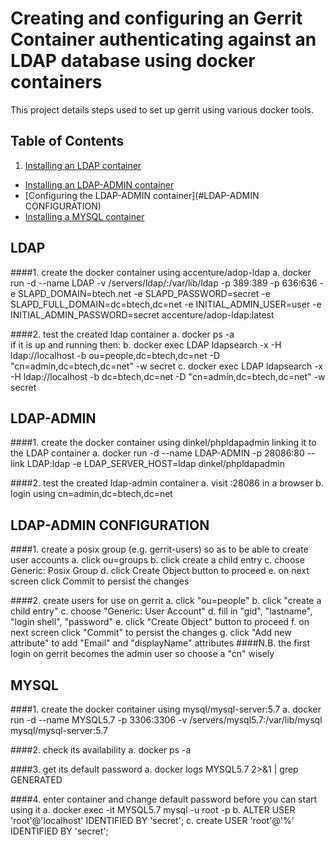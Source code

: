 # Creating and configuring an Gerrit Container authenticating against an LDAP database using docker containers

This project details steps used to set up gerrit using various docker tools.


## Table of Contents
1. [Installing an LDAP container](#LDAP)
- [Installing an LDAP-ADMIN container](#LDAP-ADMIN)
- [Configuring the LDAP-ADMIN container](#LDAP-ADMIN CONFIGURATION)
- [Installing a MYSQL container](#MYSQL)

## LDAP
####1.  create the docker container using accenture/adop-ldap
    a. docker run -d --name LDAP -v /servers/ldap/:/var/lib/ldap -p 389:389 -p 636:636 -e SLAPD_DOMAIN=btech.net -e SLAPD_PASSWORD=secret -e SLAPD_FULL_DOMAIN=dc=btech,dc=net -e INITIAL_ADMIN_USER=user -e INITIAL_ADMIN_PASSWORD=secret accenture/adop-ldap:latest

####2. test the created ldap container
    a. docker ps -a  
    if it is up and running then:
    b. docker exec LDAP ldapsearch -x -H ldap://localhost -b ou=people,dc=btech,dc=net -D "cn=admin,dc=btech,dc=net" -w secret
    c. docker exec LDAP ldapsearch -x -H ldap://localhost -b dc=btech,dc=net -D "cn=admin,dc=btech,dc=net" -w secret

## LDAP-ADMIN
####1.  create the docker container using dinkel/phpldapadmin linking it to the LDAP container
    a. docker run -d --name LDAP-ADMIN -p 28086:80 --link LDAP:ldap -e LDAP_SERVER_HOST=ldap dinkel/phpldapadmin

####2. test the created ldap-admin container
    a. visit <your-host-ip>:28086 in a browser
    b. login using cn=admin,dc=btech,dc=net

## LDAP-ADMIN CONFIGURATION
####1. create a posix group (e.g. gerrit-users) so as to be able to create user accounts
    a. click ou=groups
    b. click create a child entry
    c. choose Generic: Posix Group
    d. click Create Object button to proceed
    e. on next screen click Commit to persist the changes

####2. create users for use on gerrit
    a. click "ou=people"
    b. click "create a child entry"
    c. choose "Generic: User Account"
    d. fill in "gid", "lastname", "login shell", "password"
    e. click "Create Object" button to proceed
    f. on next screen click "Commit" to persist the changes
    g. click "Add new attribute" to add "Email" and "displayName" attributes
####N.B. the first login on gerrit becomes the admin user so choose a "cn" wisely

## MYSQL
####1. create the docker container using mysql/mysql-server:5.7
    a. docker run -d --name MYSQL5.7 -p 3306:3306 -v /servers/mysql5.7:/var/lib/mysql mysql/mysql-server:5.7

####2. check its availability
    a. docker ps -a

####3. get its default password
    a. docker logs MYSQL5.7 2>&1 | grep GENERATED

####4. enter container and change default password before you can start using it
    a. docker exec -it MYSQL5.7 mysql -u root -p<GENERATED PASSWORD>
    b. ALTER USER 'root'@'localhost' IDENTIFIED BY 'secret';
    c. create USER 'root'@'%' IDENTIFIED BY 'secret';



